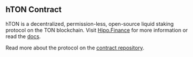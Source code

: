 ## hTON Contract

hTON is a decentralized, permission-less, open-source liquid staking protocol on the TON blockchain. Visit [Hipo.Finance](https://hipo.finance) for more information or read the [docs](https://docs.hipo.finance).

Read more about the protocol on the [contract repository](https://github.com/HipoFinance/contract).
